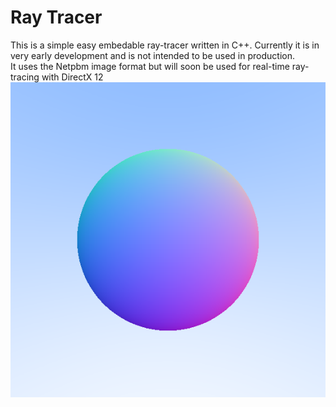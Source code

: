 # Ray Tracer
This is a simple easy embedable ray-tracer written in C++. Currently it is in very early development and is not intended to be used in production. <br>
It uses the Netpbm image format but will soon be used for real-time ray-tracing with DirectX 12 <br>
!["A simple shaded sphere"](./Simple-shaded-sphere.png "A simple shaded sphere")